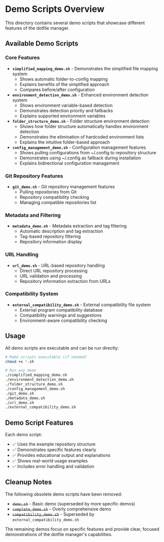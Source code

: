 # Demo Scripts Overview

This directory contains several demo scripts that showcase different features of the dotfile manager.

## Available Demo Scripts

### Core Features
- **`simplified_mapping_demo.sh`** - Demonstrates the simplified file mapping system
  - Shows automatic folder-to-config mapping
  - Explains benefits of the simplified approach
  - Compares before/after configuration
- **`environment_detection_demo.sh`** - Enhanced environment detection system
  - Shows environment variable-based detection
  - Demonstrates detection priority and fallbacks
  - Explains supported environment variables
- **`folder_structure_demo.sh`** - Folder structure environment detection
  - Shows how folder structure automatically handles environment detection
  - Demonstrates the elimination of hardcoded environment lists
  - Explains the intuitive folder-based approach
- **`config_management_demo.sh`** - Configuration management features
  - Shows pulling configurations from ~/.config to repository structure
  - Demonstrates using ~/.config as fallback during installation
  - Explains bidirectional configuration management

### Git Repository Features
- **`git_demo.sh`** - Git repository management features
  - Pulling repositories from Git
  - Repository compatibility checking
  - Managing compatible repositories list

### Metadata and Filtering
- **`metadata_demo.sh`** - Metadata extraction and tag filtering
  - Automatic description and tag extraction
  - Tag-based repository filtering
  - Repository information display

### URL Handling
- **`url_demo.sh`** - URL-based repository handling
  - Direct URL repository processing
  - URL validation and processing
  - Repository information extraction from URLs

### Compatibility System
- **`external_compatibility_demo.sh`** - External compatibility file system
  - External program compatibility database
  - Compatibility warnings and suggestions
  - Environment-aware compatibility checking

## Usage

All demo scripts are executable and can be run directly:

```bash
# Make scripts executable (if needed)
chmod +x *.sh

# Run any demo
./simplified_mapping_demo.sh
./environment_detection_demo.sh
./folder_structure_demo.sh
./config_management_demo.sh
./git_demo.sh
./metadata_demo.sh
./url_demo.sh
./external_compatibility_demo.sh
```

## Demo Script Features

Each demo script:
- ✅ Uses the example repository structure
- ✅ Demonstrates specific features clearly
- ✅ Provides educational output and explanations
- ✅ Shows real-world usage examples
- ✅ Includes error handling and validation

## Cleanup Notes

The following obsolete demo scripts have been removed:
- ~~`demo.sh`~~ - Basic demo (superseded by more specific demos)
- ~~`complete_demo.sh`~~ - Overly comprehensive demo
- ~~`compatibility_demo.sh`~~ - Superseded by `external_compatibility_demo.sh`

The remaining demos focus on specific features and provide clear, focused demonstrations of the dotfile manager's capabilities.
